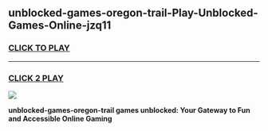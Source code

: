 
## unblocked-games-oregon-trail-Play-Unblocked-Games-Online-jzq11
<h3>
<a href="https://premium76.site?title=unblocked-games-oregon-trail&ref=25A">CLICK TO PLAY</a></h3>
<hr>

<h3>
<a href="https://premium76.site?title=unblocked-games-oregon-trail&ref=25A">CLICK 2 PLAY</a>
  
</h3>

<a href="https://premium76.site?title=unblocked-games-oregon-trail&ref=25A"><img src="https://clearcache.store/games.png"></a>


**unblocked-games-oregon-trail games unblocked: Your Gateway to Fun and Accessible Online Gaming**

